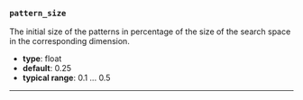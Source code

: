 ### `pattern_size`

The initial size of the patterns in percentage of the size of the search space in the corresponding dimension.

  - **type**: float
  - **default**: 0.25
  - **typical range**: 0.1 ... 0.5

---